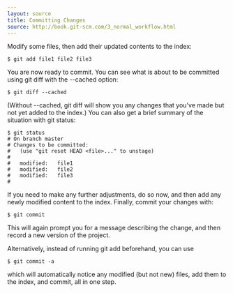```yaml
---
layout: source
title: Committing Changes
source: http://book.git-scm.com/3_normal_workflow.html
---
```


Modify some files, then add their updated contents to the index:

    $ git add file1 file2 file3

You are now ready to commit. You can see what is about to be committed using git diff with the --cached option:

    $ git diff --cached

(Without --cached, git diff will show you any changes that you've made but not yet added to the index.) You can also get a brief summary of the situation with git status:

    $ git status
    # On branch master
    # Changes to be committed:
    #   (use "git reset HEAD <file>..." to unstage)
    #
    #   modified:   file1
    #   modified:   file2
    #   modified:   file3
    #

If you need to make any further adjustments, do so now, and then add any newly modified content to the index. Finally, commit your changes with:

    $ git commit

This will again prompt you for a message describing the change, and then record a new version of the project.

Alternatively, instead of running git add beforehand, you can use

    $ git commit -a

which will automatically notice any modified (but not new) files, add them to the index, and commit, all in one step.
